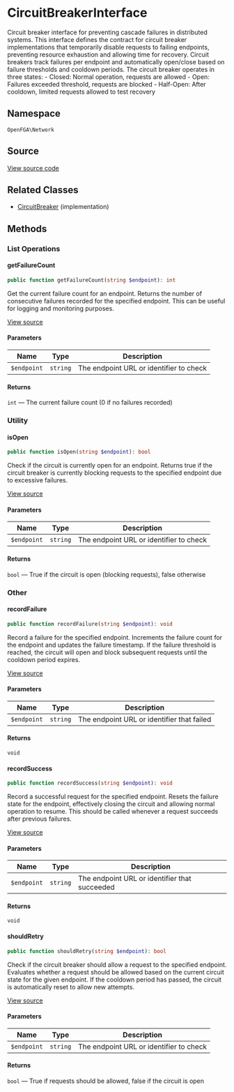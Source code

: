 # CircuitBreakerInterface

Circuit breaker interface for preventing cascade failures in distributed systems. This interface defines the contract for circuit breaker implementations that temporarily disable requests to failing endpoints, preventing resource exhaustion and allowing time for recovery. Circuit breakers track failures per endpoint and automatically open/close based on failure thresholds and cooldown periods. The circuit breaker operates in three states: - Closed: Normal operation, requests are allowed - Open: Failures exceeded threshold, requests are blocked - Half-Open: After cooldown, limited requests allowed to test recovery

## Namespace

`OpenFGA\Network`

## Source

[View source code](https://github.com/evansims/openfga-php/blob/main/src/Network/CircuitBreakerInterface.php)

## Related Classes

* [CircuitBreaker](Network/CircuitBreaker.md) (implementation)

## Methods

### List Operations

#### getFailureCount

```php
public function getFailureCount(string $endpoint): int

```

Get the current failure count for an endpoint. Returns the number of consecutive failures recorded for the specified endpoint. This can be useful for logging and monitoring purposes.

[View source](https://github.com/evansims/openfga-php/blob/main/src/Network/CircuitBreakerInterface.php#L34)

#### Parameters

| Name        | Type     | Description                             |
| ----------- | -------- | --------------------------------------- |
| `$endpoint` | `string` | The endpoint URL or identifier to check |

#### Returns

`int` — The current failure count (0 if no failures recorded)

### Utility

#### isOpen

```php
public function isOpen(string $endpoint): bool

```

Check if the circuit is currently open for an endpoint. Returns true if the circuit breaker is currently blocking requests to the specified endpoint due to excessive failures.

[View source](https://github.com/evansims/openfga-php/blob/main/src/Network/CircuitBreakerInterface.php#L45)

#### Parameters

| Name        | Type     | Description                             |
| ----------- | -------- | --------------------------------------- |
| `$endpoint` | `string` | The endpoint URL or identifier to check |

#### Returns

`bool` — True if the circuit is open (blocking requests), false otherwise

### Other

#### recordFailure

```php
public function recordFailure(string $endpoint): void

```

Record a failure for the specified endpoint. Increments the failure count for the endpoint and updates the failure timestamp. If the failure threshold is reached, the circuit will open and block subsequent requests until the cooldown period expires.

[View source](https://github.com/evansims/openfga-php/blob/main/src/Network/CircuitBreakerInterface.php#L56)

#### Parameters

| Name        | Type     | Description                                |
| ----------- | -------- | ------------------------------------------ |
| `$endpoint` | `string` | The endpoint URL or identifier that failed |

#### Returns

`void`

#### recordSuccess

```php
public function recordSuccess(string $endpoint): void

```

Record a successful request for the specified endpoint. Resets the failure state for the endpoint, effectively closing the circuit and allowing normal operation to resume. This should be called whenever a request succeeds after previous failures.

[View source](https://github.com/evansims/openfga-php/blob/main/src/Network/CircuitBreakerInterface.php#L67)

#### Parameters

| Name        | Type     | Description                                   |
| ----------- | -------- | --------------------------------------------- |
| `$endpoint` | `string` | The endpoint URL or identifier that succeeded |

#### Returns

`void`

#### shouldRetry

```php
public function shouldRetry(string $endpoint): bool

```

Check if the circuit breaker should allow a request to the specified endpoint. Evaluates whether a request should be allowed based on the current circuit state for the given endpoint. If the cooldown period has passed, the circuit is automatically reset to allow new attempts.

[View source](https://github.com/evansims/openfga-php/blob/main/src/Network/CircuitBreakerInterface.php#L79)

#### Parameters

| Name        | Type     | Description                             |
| ----------- | -------- | --------------------------------------- |
| `$endpoint` | `string` | The endpoint URL or identifier to check |

#### Returns

`bool` — True if requests should be allowed, false if the circuit is open
